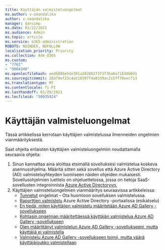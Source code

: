 ```yaml
---
title: Käyttäjän valmisteluongelmat
ms.author: v-smandalika
author: v-smandalika
manager: dansimp
ms.date: 01/22/2021
ms.audience: Admin
ms.topic: article
ms.service: o365-administration
ROBOTS: NOINDEX, NOFOLLOW
localization_priority: Priority
ms.collection: Adm_O365
ms.custom:
- "7762"
- "9004348"
ms.openlocfilehash: eed5886e5de391a203882f373f7ba8a71830b0d1
ms.sourcegitcommit: 28a79ef23c4a510397f4a8339ac2c5ff70eec713
ms.translationtype: MT
ms.contentlocale: fi-FI
ms.lasthandoff: 01/28/2021
ms.locfileid: "50035924"
---
```

# <a name="user-provisioning-issues"></a>Käyttäjän valmisteluongelmat

Tässä artikkelissa kerrotaan käyttäjien valmistelussa ilmenneiden ongelmien vianmäärityksestä.

Saat ohjeita erilaisten käyttäjien valmisteluongelmiin noudattamalla seuraavia ohjeita:

1. Sinun kannattaa aina aloittaa etsimällä sovelluksesi valmistelua koskeva asennusohjelma. Määritä sitten sekä sovellus että Azure Active Directory (AD) valmisteluyhteyden luomiseen näiden ohjeiden mukaisesti. Sovellusohjelmien luettelo on ohjeluettelossa, jossa on tietoja SaaS-sovellusten integroinnista [Azure Active Directoryyn.](https://docs.microsoft.com/azure/active-directory/saas-apps/tutorial-list)
2. Käyttäjien valmisteluongelmien vianmääritys seuraavissa artikkeleissa:
    - [Tunnetut](https://docs.microsoft.com/azure/active-directory/app-provisioning/known-issues) ongelmat – Ota huomioon sovelluksen valmistelussa.
    - [Raporttien valmistelu](https://docs.microsoft.com/azure/active-directory/reports-monitoring/concept-provisioning-logs) Azure Active Directory -portaalissa (esikatselu)
    - [En tiedä, miten käyttäjien valmistelu määritetään Azure AD Gallery -sovellukseen](https://docs.microsoft.com/azure/active-directory/app-provisioning/configure-automatic-user-provisioning-portal) 
    - [Kohtasin ongelman määritettäessä käyttäjän valmistelua Azure AD Gallery -sovellukseen](https://docs.microsoft.com/azure/active-directory/app-provisioning/application-provisioning-config-problem) 
    - [Olen määrittänyt valmistelun Azure AD Gallery -sovellukseeni, mutta käyttäjiä ei valmistella](https://docs.microsoft.com/azure/active-directory/app-provisioning/application-provisioning-config-problem-no-users-provisioned) 
    - [Valmistelu Azure AD Gallery -sovellukseen toimii, mutta väärä käyttäjäjoukko valmistellaan](https://docs.microsoft.com/azure/active-directory/manage-apps/add-application-portal-assign-users)





